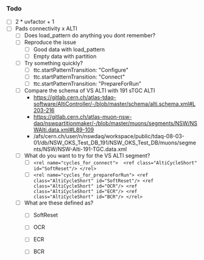 ### Todo

- [ ] 2 * uvfactor + 1
- [ ] Pads connectivity x ALTI
  - [ ] Does load_pattern do anything you dont remember?
  - [ ] Reproduce the issue
    - [ ] Good data with load_pattern
    - [ ] Empty data with partition
  - [ ] Try something quickly?
    - [ ] ttc.startPatternTransition: "Configure"
    - [ ] ttc.startPatternTransition: "Connect"
    - [ ] ttc.startPatternTransition: "PrepareForRun"
  - [ ] Compare the schema of VS ALTI with 191 sTGC ALTI
    - https://gitlab.cern.ch/atlas-tdaq-software/AltiController/-/blob/master/schema/alti.schema.xml#L203-216
    - https://gitlab.cern.ch/atlas-muon-nsw-daq/nswpartitionmaker/-/blob/master/muons/segments/NSW/NSWAlti.data.xml#L89-109
    - /afs/cern.ch/user/n/nswdaq/workspace/public/tdaq-08-03-01/db/NSW_OKS_Test_DB_191/NSW_OKS_Test_DB/muons/segments/NSW/NSW-Alti-191-TGC.data.xml
  - [ ] What do you want to try for the VS ALTI segment?
    - [ ] `<rel name="cycles_for_connect">  <ref class="AltiCycleShort" id="SoftReset"/> </rel>`
    - [ ] `<rel name="cycles_for_prepareForRun"> <ref class="AltiCycleShort" id="SoftReset"/> <ref class="AltiCycleShort" id="OCR"/> <ref class="AltiCycleShort" id="ECR"/> <ref class="AltiCycleShort" id="BCR"/> </rel>`
  - [ ] What are these defined as?
    - [ ] SoftReset
    - [ ] OCR
    - [ ] ECR
    - [ ] BCR
    
